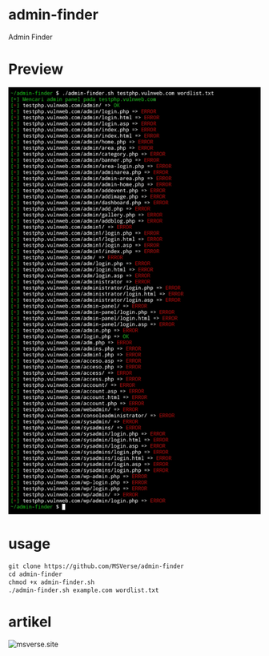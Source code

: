 # admin-finder
Admin Finder

# Preview
![admin-finder](20230721_144029.jpg) 

# usage 
```
git clone https://github.com/MSVerse/admin-finder
cd admin-finder
chmod +x admin-finder.sh
./admin-finder.sh example.com wordlist.txt
```

# artikel
![msverse.site](https://www.msverse.site) 
